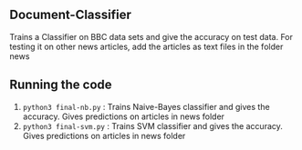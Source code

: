 ## Document-Classifier
[](https://github.com/baluKanattil/Document-Classifier)
Trains a Classifier on BBC data sets and give the accuracy on test data. For testing it on other news articles, add the articles as text files in the folder news

## Running the code
1. `python3 final-nb.py` : Trains Naive-Bayes classifier and gives the accuracy. Gives predictions on articles in news folder
2. `python3 final-svm.py` : Trains SVM classifier and gives the accuracy. Gives predictions on articles in news folder